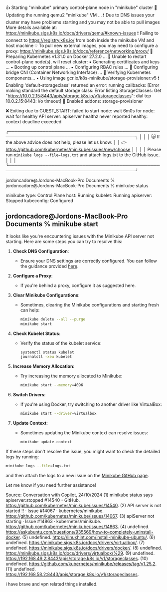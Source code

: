 👍  Starting "minikube" primary control-plane node in "minikube" cluster
🏃  Updating the running qemu2 "minikube" VM ...
❗  Due to DNS issues your cluster may have problems starting and you may not be able to pull images
More details available at: https://minikube.sigs.k8s.io/docs/drivers/qemu/#known-issues
❗  Failing to connect to https://registry.k8s.io/ from both inside the minikube VM and host machine
💡  To pull new external images, you may need to configure a proxy: https://minikube.sigs.k8s.io/docs/reference/networking/proxy/
🐳  Preparing Kubernetes v1.31.0 on Docker 27.2.0 ...
🤦  Unable to restart control-plane node(s), will reset cluster: <no value>
    ▪ Generating certificates and keys ...
    ▪ Booting up control plane ...
    ▪ Configuring RBAC rules ...
🔗  Configuring bridge CNI (Container Networking Interface) ...
🔎  Verifying Kubernetes components...
    ▪ Using image gcr.io/k8s-minikube/storage-provisioner:v5
❗  Enabling 'default-storageclass' returned an error: running callbacks: [Error making standard the default storage class: Error listing StorageClasses: Get "https://10.0.2.15:8443/apis/storage.k8s.io/v1/storageclasses": dial tcp 10.0.2.15:8443: i/o timeout]
🌟  Enabled addons: storage-provisioner

❌  Exiting due to GUEST_START: failed to start node: wait 6m0s for node: wait for healthy API server: apiserver healthz never reported healthy: context deadline exceeded

╭───────────────────────────────────────────────────────────────────────────────────────────╮
│                                                                                           │
│    😿  If the above advice does not help, please let us know:                             │
│    👉  https://github.com/kubernetes/minikube/issues/new/choose                           │
│                                                                                           │
│    Please run `minikube logs --file=logs.txt` and attach logs.txt to the GitHub issue.    │
│                                                                                           │
╰───────────────────────────────────────────────────────────────────────────────────────────╯

jordoncadore@Jordons-MacBook-Pro Documents % 
jordoncadore@Jordons-MacBook-Pro Documents % minikube status

minikube
type: Control Plane
host: Running
kubelet: Running
apiserver: Stopped
kubeconfig: Configured

jordoncadore@Jordons-MacBook-Pro Documents % minikube start 
------------------------

It looks like you're encountering issues with the Minikube API server not starting. Here are some steps you can try to resolve this:

1. **Check DNS Configuration**:
   - Ensure your DNS settings are correctly configured. You can follow the guidance provided [here](https://minikube.sigs.k8s.io/docs/drivers/docker/).

2. **Configure a Proxy**:
   - If you're behind a proxy, configure it as suggested here.

3. **Clear Minikube Configurations**:
   - Sometimes, clearing the Minikube configurations and starting fresh can help:
     ```sh
     minikube delete --all --purge
     minikube start
     ```

4. **Check Kubelet Status**:
   - Verify the status of the kubelet service:
     ```sh
     systemctl status kubelet
     journalctl -xeu kubelet
     ```

5. **Increase Memory Allocation**:
   - Try increasing the memory allocated to Minikube:
     ```sh
     minikube start --memory=4096
     ```

6. **Switch Drivers**:
   - If you're using Docker, try switching to another driver like VirtualBox:
     ```sh
     minikube start --driver=virtualbox
     ```

7. **Update Context**:
   - Sometimes updating the Minikube context can resolve issues:
     ```sh
     minikube update-context
     ```

If these steps don't resolve the issue, you might want to check the detailed logs by running:
```sh
minikube logs --file=logs.txt
```
and then attach the logs to a new issue on the [Minikube GitHub page](https://github.com/kubernetes/minikube/issues/14540).

Let me know if you need further assistance!

Source: Conversation with Copilot, 24/10/2024
(1) minikube status says apiserver:stopped #14540 - GitHub. https://github.com/kubernetes/minikube/issues/14540.
(2) API server is not started !! · Issue #14067 · kubernetes/minikube. https://github.com/kubernetes/minikube/issues/14067.
(3) apiServer not starting · Issue #14863 · kubernetes/minikube. https://github.com/kubernetes/minikube/issues/14863.
(4) undefined. https://askubuntu.com/questions/935569/how-to-completely-uninstall-docker.
(5) undefined. https://linuxhint.com/install-minikube-ubuntu/.
(6) undefined. https://minikube.sigs.k8s.io/docs/drivers/virtualbox/.
(7) undefined. https://minikube.sigs.k8s.io/docs/drivers/docker/.
(8) undefined. https://minikube.sigs.k8s.io/docs/drivers/virtualbox/%29.
(9) undefined. https://192.168.49.2:8443/apis/storage.k8s.io/v1/storageclasses.
(10) undefined. https://github.com/kubernetes/minikube/releases/tag/v1.25.2.
(11) undefined. https://192.168.58.2:8443/apis/storage.k8s.io/v1/storageclasses.

i have brave and vpn related things installed.
